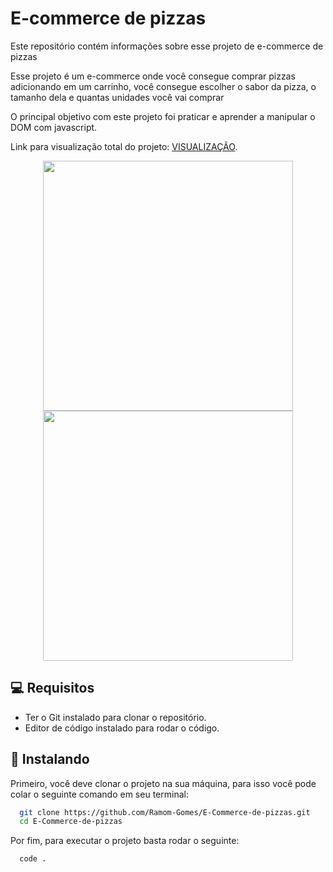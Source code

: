 # E-commerce de pizzas

Este repositório contém informações sobre esse projeto de e-commerce de pizzas

Esse projeto é um e-commerce onde você consegue comprar pizzas adicionando em um carrinho, você consegue escolher o sabor da pizza, o tamanho dela e quantas unidades você vai comprar

O principal objetivo com este projeto foi praticar e aprender a manipular o DOM com javascript.

Link para visualização total do projeto: [VISUALIZAÇÃO](https://tangerine-flan-82ef74.netlify.app/).

<div align="center" display="flex">
<img src="https://user-images.githubusercontent.com/110055468/235915336-fd63c554-2f3b-4f45-8ae4-cfe3a81cf5b3.jpeg" width="400px" />
<img src="(https://user-images.githubusercontent.com/110055468/235915468-d10db2a8-0637-459d-b52f-13c15d00a131.jpeg" width="400px" />
</div>




## 💻 Requisitos

* Ter o Git instalado para clonar o repositório.
* Editor de código instalado para rodar o código.




## 🚀 Instalando

Primeiro, você deve clonar o projeto na sua máquina, para isso você pode colar o seguinte comando em seu terminal:

```bash
  git clone https://github.com/Ramom-Gomes/E-Commerce-de-pizzas.git
  cd E-Commerce-de-pizzas
```

Por fim, para executar o projeto basta rodar o seguinte:

```bash
  code .
```
